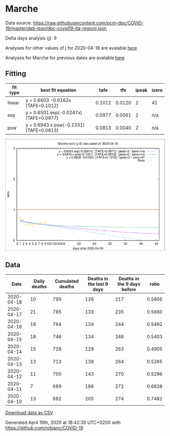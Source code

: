 # Marche

Data source: https://raw.githubusercontent.com/pcm-dpc/COVID-19/master/dati-json/dpc-covid19-ita-regioni.json

Delta days analysis (j): 9

Analyses for other values of j for 2020-04-18 are avalable [here](../2020-04-18/README.md)

Analyses for Marche for previous dates are avalable [here](../README.md)

## Fitting 
|fit type|best fit equation|tafe|tfe|ipeak|izero|
|-------|-----|--------|------|---|---|
|linear|y = 0.6603 -0.0162x  [TAFE=0.1012]|0.1012|0.0120|2|41|
|exp|y = 0.6501 exp(-0.0247x)  [TAFE=0.0977]|0.0977|0.0061|2|n/a|
|pow|y = 0.6943 x pow(-0.1331)  [TAFE=0.0813]|0.0813|0.0040|2|n/a|

![Plot](COVID-19_marche_j9_2020-04-18.png)

## Data
|Date|Daily deaths|Cumulated deaths|Deaths in the last 9 days|Deaths in the 9 days before|ratio|
|----|----------|-----------|-------|--------------------|-----|
|2020-04-18|10|795|126|217|0.5806|
|2020-04-17|21|785|133|235|0.5660|
|2020-04-16|18|764|134|244|0.5492|
|2020-04-15|18|746|134|248|0.5403|
|2020-04-14|15|728|129|263|0.4905|
|2020-04-13|13|713|139|264|0.5265|
|2020-04-12|11|700|143|270|0.5296|
|2020-04-11|7|689|186|272|0.6838|
|2020-04-10|13|682|205|274|0.7482|

[Download data as CSV](COVID-19_marche_j9_2020-04-18.csv)

Generated April 19th, 2020 at 18:42:39 UTC+0200 with https://github.com/robianc/COVID-19
